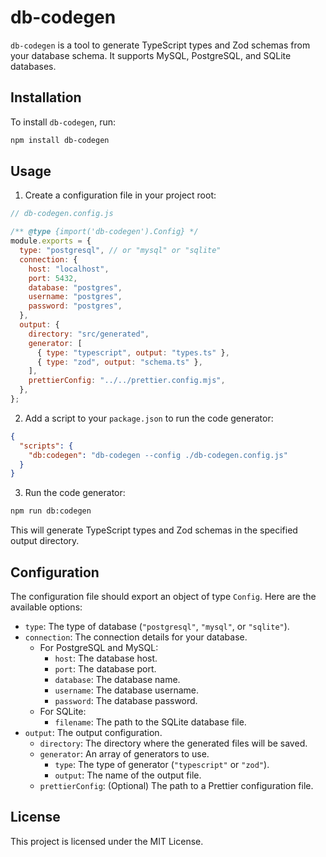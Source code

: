 # db-codegen

`db-codegen` is a tool to generate TypeScript types and Zod schemas from your database schema. It supports MySQL, PostgreSQL, and SQLite databases.

## Installation

To install `db-codegen`, run:

```bash
npm install db-codegen
```

## Usage

1. Create a configuration file in your project root:

```js
// db-codegen.config.js

/** @type {import('db-codegen').Config} */
module.exports = {
  type: "postgresql", // or "mysql" or "sqlite"
  connection: {
    host: "localhost",
    port: 5432,
    database: "postgres",
    username: "postgres",
    password: "postgres",
  },
  output: {
    directory: "src/generated",
    generator: [
      { type: "typescript", output: "types.ts" },
      { type: "zod", output: "schema.ts" },
    ],
    prettierConfig: "../../prettier.config.mjs",
  },
};
```

2. Add a script to your `package.json` to run the code generator:

```json
{
  "scripts": {
    "db:codegen": "db-codegen --config ./db-codegen.config.js"
  }
}
```

3. Run the code generator:

```bash
npm run db:codegen
```

This will generate TypeScript types and Zod schemas in the specified output directory.

## Configuration

The configuration file should export an object of type `Config`. Here are the available options:

- `type`: The type of database (`"postgresql"`, `"mysql"`, or `"sqlite"`).
- `connection`: The connection details for your database.
  - For PostgreSQL and MySQL:
    - `host`: The database host.
    - `port`: The database port.
    - `database`: The database name.
    - `username`: The database username.
    - `password`: The database password.
  - For SQLite:
    - `filename`: The path to the SQLite database file.
- `output`: The output configuration.
  - `directory`: The directory where the generated files will be saved.
  - `generator`: An array of generators to use.
    - `type`: The type of generator (`"typescript"` or `"zod"`).
    - `output`: The name of the output file.
  - `prettierConfig`: (Optional) The path to a Prettier configuration file.

## License

This project is licensed under the MIT License.

